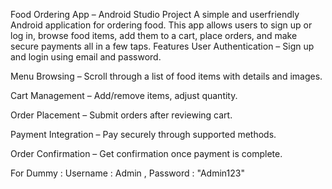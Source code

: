 Food Ordering App – Android Studio Project
A simple and userfriendly Android application for ordering food. This app allows users to sign up or log in, browse food items, add them to a cart, place orders, and make secure payments all in a few taps.
 Features
User Authentication – Sign up and login using email and password.

Menu Browsing – Scroll through a list of food items with details and images.

Cart Management – Add/remove items, adjust quantity.

Order Placement – Submit orders after reviewing cart.

Payment Integration – Pay securely through supported methods.

Order Confirmation – Get confirmation once payment is complete.

For Dummy : Username : Admin , Password : "Admin123"
